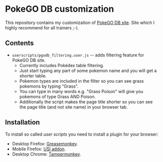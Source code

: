 PokeGO DB customization
=========================

This repository contains my customization of [PokeGO DB site](http://www.pokemongodb.net/). Site which I highly recommend for all trainers ;-).

Contents
--------

* `userscripts/pgodb_filtering.user.js` -- adds filtering feature for PokeGO DB site.
	* Currently includes Pokédex table filtering.
	* Just start typing any part of some pokemon name and you will get a shorter table.
	* Pokemon types are included in the filter so you can see grass pokemons by typing "Grass".
	* You can type in many words e.g. "Grass Poison" will give you pokemons of type Grass AND Poison.
	* Additionally the script makes the page title shorter so you can see the page title (and not site name) in your browser tab.

Installation
------------

To install so called *user scripts* you need to install a plugin for your browser:

* Desktop Firefox: [Greasemonkey](https://addons.mozilla.org/pl/firefox/addon/greasemonkey/).
* Mobile Firefox: [USI addon](https://addons.mozilla.org/pl/firefox/addon/userunified-script-injector/).  
* Desktop Chrome: [Tampermonkey](https://chrome.google.com/webstore/detail/tampermonkey/dhdgffkkebhmkfjojejmpbldmpobfkfo).
